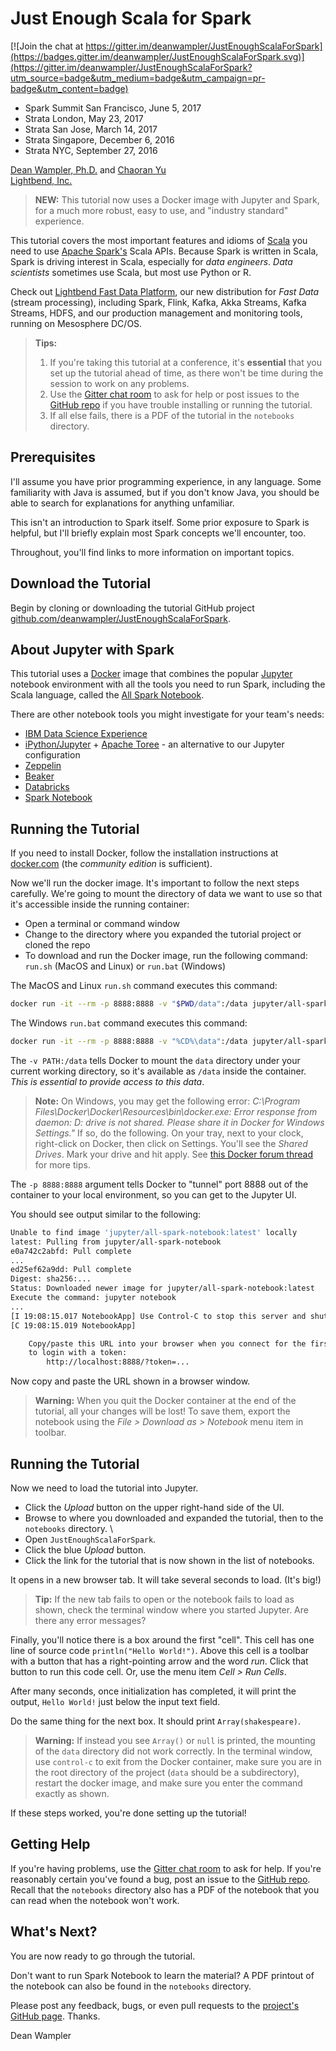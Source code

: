 # Just Enough Scala for Spark

[![Join the chat at https://gitter.im/deanwampler/JustEnoughScalaForSpark](https://badges.gitter.im/deanwampler/JustEnoughScalaForSpark.svg)](https://gitter.im/deanwampler/JustEnoughScalaForSpark?utm_source=badge&utm_medium=badge&utm_campaign=pr-badge&utm_content=badge)

* Spark Summit San Francisco, June 5, 2017
* Strata London, May 23, 2017
* Strata San Jose, March 14, 2017
* Strata Singapore, December 6, 2016
* Strata NYC, September 27, 2016

[Dean Wampler, Ph.D.](mailto:deanwampler@gmail.com) and [Chaoran Yu](https://github.com/yuchaoran2011)<br/>
[Lightbend, Inc.](http://lightbend.com)

> **NEW:** This tutorial now uses a Docker image with Jupyter and Spark, for a much more robust, easy to use, and "industry standard" experience.

This tutorial covers the most important features and idioms of [Scala](http://scala-lang.org/) you need to use [Apache Spark's](http://spark.apache.org/) Scala APIs. Because Spark is written in Scala, Spark is driving interest in Scala, especially for _data engineers_. _Data scientists_ sometimes use Scala, but most use Python or R.

Check out [Lightbend Fast Data Platform](http://lightbend.com/fast-data-platform), our new distribution for _Fast Data_ (stream processing), including Spark, Flink, Kafka, Akka Streams, Kafka Streams, HDFS, and our production management and monitoring tools, running on Mesosphere DC/OS.

> **Tips:**
> 1. If you're taking this tutorial at a conference, it's **essential** that you set up the tutorial ahead of time, as there won't be time during the session to work on any problems.
> 2. Use the [Gitter chat room](https://gitter.im/deanwampler/JustEnoughScalaForSpark) to ask for help or post issues to the [GitHub repo](https://github.com/deanwampler/JustEnoughScalaForSpark/issues) if you have trouble installing or running the tutorial.
> 3. If all else fails, there is a PDF of the tutorial in the `notebooks` directory.

## Prerequisites

I'll assume you have prior programming experience, in any language. Some familiarity with Java is assumed, but if you don't know Java, you should be able to search for explanations for anything unfamiliar.

This isn't an introduction to Spark itself. Some prior exposure to Spark is helpful, but I'll briefly explain most Spark concepts we'll encounter, too.

Throughout, you'll find links to more information on important topics.

## Download the Tutorial

Begin by cloning or downloading the tutorial GitHub project [github.com/deanwampler/JustEnoughScalaForSpark](https://github.com/deanwampler/JustEnoughScalaForSpark).

## About Jupyter with Spark

This tutorial uses a [Docker](https://docker.com) image that combines the popular [Jupyter](http://jupyter.org/) notebook environment with all the tools you need to run Spark, including the Scala language, called the [All Spark Notebook](https://hub.docker.com/r/jupyter/all-spark-notebook/).

There are other notebook tools you might investigate for your team's needs:

* [IBM Data Science Experience](http://datascience.ibm.com/)
* [iPython/Jupyter](https://ipython.org/) + [Apache Toree](https://toree.apache.org/) - an alternative to our Jupyter configuration
* [Zeppelin](http://zeppelin-project.org/)
* [Beaker](http://beakernotebook.com/)
* [Databricks](https://databricks.com/)
* [Spark Notebook](http://spark-notebook.io)

## Running the Tutorial

If you need to install Docker, follow the installation instructions at [docker.com](https://www.docker.com/products/overview) (the _community edition_ is sufficient).

Now we'll run the docker image. It's important to follow the next steps carefully. We're going to mount the directory of data we want to use so that it's accessible inside the running container:

* Open a terminal or command window
* Change to the directory where you expanded the tutorial project or cloned the repo
* To download and run the Docker image, run the following command: `run.sh` (MacOS and Linux) or `run.bat` (Windows)

The MacOS and Linux `run.sh` command executes this command:

```bash
docker run -it --rm -p 8888:8888 -v "$PWD/data":/data jupyter/all-spark-notebook
```

The Windows `run.bat` command executes this command:

```bash
docker run -it --rm -p 8888:8888 -v "%CD%\data":/data jupyter/all-spark-notebook
```

The `-v PATH:/data` tells Docker to mount the `data` directory under your current working directory, so it's available as `/data` inside the container. _This is essential to provide access to this data_.

> **Note:** On Windows, you may get the following error: _C:\Program Files\Docker\Docker\Resources\bin\docker.exe: Error response from daemon: D: drive is not shared. Please share it in Docker for Windows Settings."_ If so, do the following. On your tray, next to your clock, right-click on Docker, then click on Settings. You'll see the _Shared Drives_. Mark your drive and hit apply. See [this Docker forum thread](https://forums.docker.com/t/cannot-share-drive-in-windows-10/28798/5) for more tips.

The `-p 8888:8888` argument tells Docker to "tunnel" port 8888 out of the container to your local environment, so you can get to the Jupyter UI.

You should see output similar to the following:

```bash
Unable to find image 'jupyter/all-spark-notebook:latest' locally
latest: Pulling from jupyter/all-spark-notebook
e0a742c2abfd: Pull complete
...
ed25ef62a9dd: Pull complete
Digest: sha256:...
Status: Downloaded newer image for jupyter/all-spark-notebook:latest
Execute the command: jupyter notebook
...
[I 19:08:15.017 NotebookApp] Use Control-C to stop this server and shut down all kernels (twice to skip confirmation).
[C 19:08:15.019 NotebookApp]

    Copy/paste this URL into your browser when you connect for the first time,
    to login with a token:
        http://localhost:8888/?token=...
```

Now copy and paste the URL shown in a browser window.

> **Warning:** When you quit the Docker container at the end of the tutorial, all your changes will be lost! To save them, export the notebook using the _File > Download as > Notebook_ menu item in toolbar.

## Running the Tutorial

Now we need to load the tutorial into Jupyter.

* Click the _Upload_ button on the upper right-hand side of the UI.
* Browse to where you downloaded and expanded the tutorial, then to the `notebooks` directory. \
* Open `JustEnoughScalaForSpark`.
* Click the blue _Upload_ button.
* Click the link for the tutorial that is now shown in the list of notebooks.

It opens in a new browser tab. It will take several seconds to load. (It's big!)

>  **Tip:** If the new tab fails to open or the notebook fails to load as shown, check the terminal window where you started Jupyter. Are there any error messages?

Finally, you'll notice there is a box around the first "cell". This cell has one line of source code `println("Hello World!")`. Above this cell is a toolbar with a button that has a right-pointing arrow and the word _run_. Click that button to run this code cell. Or, use the menu item _Cell > Run Cells_.

After many seconds, once initialization has completed, it will print the output, `Hello World!` just below the input text field.

Do the same thing for the next box. It should print `Array(shakespeare)`.

> **Warning:** If instead you see `Array()` or `null` is printed, the mounting of the `data` directory did not work correctly. In the terminal window, use `control-c` to exit from the Docker container, make sure you are in the root directory of the project (`data` should be a subdirectory), restart the docker image, and make sure you enter the command exactly as shown.

If these steps worked, you're done setting up the tutorial!

<a name="getting-help"></a>
## Getting Help

If you're having problems, use the [Gitter chat room](https://gitter.im/deanwampler/JustEnoughScalaForSpark) to ask for help. If you're reasonably certain you've found a bug, post an issue to the [GitHub repo](https://github.com/deanwampler/JustEnoughScalaForSpark/issues). Recall that the `notebooks` directory also has a PDF of the notebook that you can read when the notebook won't work.

## What's Next?

You are now ready to go through the tutorial.

Don't want to run Spark Notebook to learn the material? A PDF printout of the notebook can also be found in the `notebooks` directory.

Please post any feedback, bugs, or even pull requests to the [project's GitHub page](https://github.com/deanwampler/JustEnoughScalaForSpark). Thanks.

Dean Wampler
